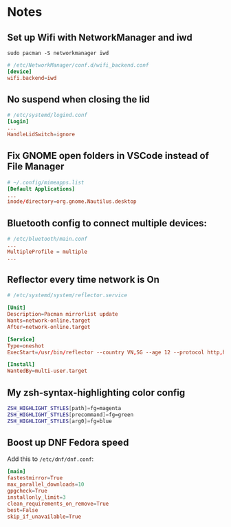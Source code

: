# Notes

## Set up Wifi with NetworkManager and iwd

```console
sudo pacman -S networkmanager iwd
```

```conf
# /etc/NetworkManager/conf.d/wifi_backend.conf
[device]
wifi.backend=iwd
```

## No suspend when closing the lid

```conf
# /etc/systemd/logind.conf
[Login]
...
HandleLidSwitch=ignore
```

## Fix GNOME open folders in VSCode instead of File Manager

```conf
# ~/.config/mimeapps.list
[Default Applications]
...
inode/directory=org.gnome.Nautilus.desktop
```

## Bluetooth config to connect multiple devices:

```conf
# /etc/bluetooth/main.conf
...
MultipleProfile = multiple
...
```

## Reflector every time network is On

```conf 
# /etc/systemd/system/reflector.service

[Unit]
Description=Pacman mirrorlist update
Wants=network-online.target
After=network-online.target

[Service]
Type=oneshot
ExecStart=/usr/bin/reflector --country VN,SG --age 12 --protocol http,https --sort rate -n 5 --save /etc/pacman.d/mirrorlist

[Install]
WantedBy=multi-user.target
```

## My zsh-syntax-highlighting color config

```bash
ZSH_HIGHLIGHT_STYLES[path]=fg=magenta
ZSH_HIGHLIGHT_STYLES[precommand]=fg=green
ZSH_HIGHLIGHT_STYLES[arg0]=fg=blue
```

## Boost up DNF Fedora speed

Add this to `/etc/dnf/dnf.conf`:

```conf
[main]
fastestmirror=True
max_parallel_downloads=10
gpgcheck=True
installonly_limit=3
clean_requirements_on_remove=True
best=False
skip_if_unavailable=True
```

